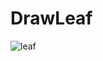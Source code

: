 # DrawLeaf
![leaf](https://user-images.githubusercontent.com/53632466/169770111-ca5003b3-a2ae-41d3-bd2a-f6da3465c4cd.png)
